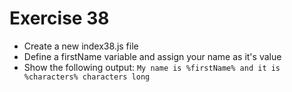 # Exercise 38

* Create a new index38.js file
* Define a firstName variable and assign your name as it's value
* Show the following output: `My name is %firstName% and it is %characters% characters long`